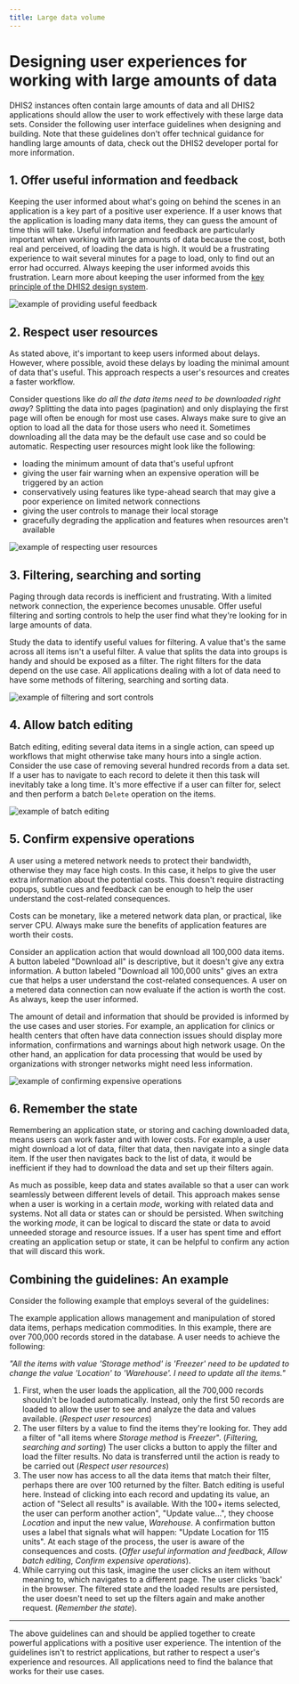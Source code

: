 ```yaml
---
title: Large data volume
---
```


# Designing user experiences for working with large amounts of data

DHIS2 instances often contain large amounts of data and all DHIS2 applications should allow the user to work effectively with these large data sets. Consider the following user interface guidelines when designing and building. Note that these guidelines don't offer technical guidance for handling large amounts of data, check out the DHIS2 developer portal for more information.

## 1. Offer useful information and feedback

Keeping the user informed about what's going on behind the scenes in an application is a key part of a positive user experience. If a user knows that the application is loading many data items, they can guess the amount of time this will take. Useful information and feedback are particularly important when working with large amounts of data because the cost, both real and perceived, of loading the data is high. It would be a frustrating experience to wait several minutes for a page to load, only to find out an error had occurred. Always keeping the user informed avoids this frustration.
Learn more about keeping the user informed from the [key principle of the DHIS2 design system](https://github.com/dhis2/design-system/blob/master/principles/content-communication.md#keeping-the-user-informed).

![example of providing useful feedback](../images/large-data/example-user-information.png)

## 2. Respect user resources

As stated above, it's important to keep users informed about delays. However, where possible, avoid these delays by loading the minimal amount of data that's useful. This approach respects a user's resources and creates a faster workflow.

Consider questions like _do all the data items need to be downloaded right away_? Splitting the data into pages (pagination) and only displaying the first page will often be enough for most use cases. Always make sure to give an option to load all the data for those users who need it. Sometimes downloading all the data may be the default use case and so could be automatic.
Respecting user resources might look like the following:

-   loading the minimum amount of data that's useful upfront
-   giving the user fair warning when an expensive operation will be triggered by an action
-   conservatively using features like type-ahead search that may give a poor experience on limited network connections
-   giving the user controls to manage their local storage
-   gracefully degrading the application and features when resources aren't available

![example of respecting user resources](../images/large-data/respect-user-resources.png)

## 3. Filtering, searching and sorting

Paging through data records is inefficient and frustrating. With a limited network connection, the experience becomes unusable. Offer useful filtering and sorting controls to help the user find what they're looking for in large amounts of data.

Study the data to identify useful values for filtering. A value that's the same across all items isn't a useful filter. A value that splits the data into groups is handy and should be exposed as a filter. The right filters for the data depend on the use case. All applications dealing with a lot of data need to have some methods of filtering, searching and sorting data.

![example of filtering and sort controls](../images/large-data/filtering-searching-sorting.png)

## 4. Allow batch editing

Batch editing, editing several data items in a single action, can speed up workflows that might otherwise take many hours into a single action. Consider the use case of removing several hundred records from a data set. If a user has to navigate to each record to delete it then this task will inevitably take a long time. It's more effective if a user can filter for, select and then perform a batch `Delete` operation on the items.

![example of batch editing](../images/large-data/batch-editing.png)

## 5. Confirm expensive operations

A user using a metered network needs to protect their bandwidth, otherwise they may face high costs. In this case, it helps to give the user extra information about the potential costs. This doesn't require distracting popups, subtle cues and feedback can be enough to help the user understand the cost-related consequences.

Costs can be monetary, like a metered network data plan, or practical, like server CPU. Always make sure the benefits of application features are worth their costs.

Consider an application action that would download all 100,000 data items. A button labeled "Download all" is descriptive, but it doesn't give any extra information. A button labeled "Download all 100,000 units" gives an extra cue that helps a user understand the cost-related consequences. A user on a metered data connection can now evaluate if the action is worth the cost. As always, keep the user informed.

The amount of detail and information that should be provided is informed by the use cases and user stories. For example, an application for clinics or health centers that often have data connection issues should display more information, confirmations and warnings about high network usage. On the other hand, an application for data processing that would be used by organizations with stronger networks might need less information.

![example of confirming expensive operations](../images/large-data/expensive-operations.png)

## 6. Remember the state

Remembering an application state, or storing and caching downloaded data, means users can work faster and with lower costs. For example, a user might download a lot of data, filter that data, then navigate into a single data item. If the user then navigates back to the list of data, it would be inefficient if they had to download the data and set up their filters again.

As much as possible, keep data and states available so that a user can work seamlessly between different levels of detail. This approach makes sense when a user is working in a certain _mode_, working with related data and systems. Not all data or states can or should be persisted. When switching the working _mode_, it can be logical to discard the state or data to avoid unneeded storage and resource issues. If a user has spent time and effort creating an application setup or state, it can be helpful to confirm any action that will discard this work.

## Combining the guidelines: An example

Consider the following example that employs several of the guidelines:

The example application allows management and manipulation of stored data items, perhaps medication commodities. In this example, there are over 700,000 records stored in the database. A user needs to achieve the following:

_"All the items with value 'Storage method' is 'Freezer' need to be updated to change the value 'Location' to 'Warehouse'. I need to update all the items."_

1. First, when the user loads the application, all the 700,000 records shouldn't be loaded automatically. Instead, only the first 50 records are loaded to allow the user to see and analyze the data and values available. (_Respect user resources_)
2. The user filters by a value to find the items they're looking for. They add a filter of "all items where _Storage method_ is _Freezer_". (_Filtering, searching and sorting_) The user clicks a button to apply the filter and load the filter results. No data is transferred until the action is ready to be carried out (_Respect user resources_)
3. The user now has access to all the data items that match their filter, perhaps there are over 100 returned by the filter. Batch editing is useful here. Instead of clicking into each record and updating its value, an action of "Select all results" is available. With the 100+ items selected, the user can perform another action", "Update value…", they choose _Location_ and input the new value, _Warehouse_. A confirmation button uses a label that signals what will happen: "Update Location for 115 units". At each stage of the process, the user is aware of the consequences and costs. (_Offer useful information and feedback_, _Allow batch editing_, _Confirm expensive operations_).
4. While carrying out this task, imagine the user clicks an item without meaning to, which navigates to a different page. The user clicks 'back' in the browser. The filtered state and the loaded results are persisted, the user doesn't need to set up the filters again and make another request. (_Remember the state_).

---

The above guidelines can and should be applied together to create powerful applications with a positive user experience. The intention of the guidelines isn't to restrict applications, but rather to respect a user's experience and resources. All applications need to find the balance that works for their use cases.

